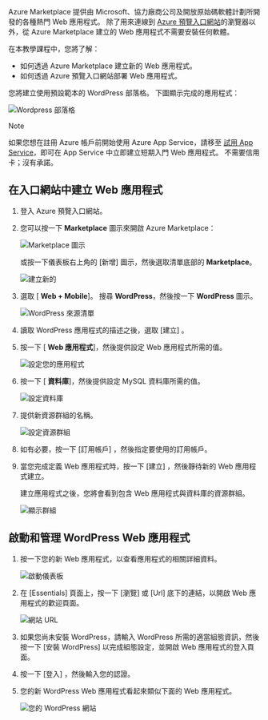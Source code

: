 Azure Marketplace 提供由 Microsoft、協力廠商公司及開放原始碼軟體計劃所開發的各種熱門 Web 應用程式。 除了用來連線到 [Azure 預覽入口網站](http://go.microsoft.com/fwlink/?LinkId=529715)的瀏覽器以外，從 Azure Marketplace 建立的 Web 應用程式不需要安裝任何軟體。 

在本教學課程中，您將了解：

* 如何透過 Azure Marketplace 建立新的 Web 應用程式。
* 如何透過 Azure 預覽入口網站部署 Web 應用程式。

您將建立使用預設範本的 WordPress 部落格。 下圖顯示完成的應用程式：

![Wordpress 部落格][13]

> [!NOTE]
> 如果您想在註冊 Azure 帳戶前開始使用 Azure App Service，請移至 [試用 App Service](https://azure.microsoft.com/try/app-service/)，即可在 App Service 中立即建立短期入門 Web 應用程式。 不需要信用卡；沒有承諾。
> 
> 

## <a name="create-a-web-app-in-the-portal"></a>在入口網站中建立 Web 應用程式
1. 登入 Azure 預覽入口網站。
2. 您可以按一下 **Marketplace** 圖示來開啟 Azure Marketplace：
   
    ![Marketplace 圖示][marketplace]
   
    或按一下儀表板右上角的 [新增] 圖示，然後選取清單底部的 **Marketplace**。
   
    ![建立新的][5]
3. 選取 [ **Web + Mobile**]。 搜尋 **WordPress**，然後按一下 **WordPress** 圖示。
   
    ![WordPress 來源清單][7]
4. 讀取 WordPress 應用程式的描述之後，選取 [建立] 。
5. 按一下 [ **Web 應用程式**]，然後提供設定 Web 應用程式所需的值。
   
    ![設定您的應用程式][8]
6. 按一下 [ **資料庫**]，然後提供設定 MySQL 資料庫所需的值。 
   
    ![設定資料庫][database]
7. 提供新資源群組的名稱。
   
    ![設定資源群組][groupname]
8. 如有必要，按一下 [訂用帳戶] ，然後指定要使用的訂用帳戶。 
9. 當您完成定義 Web 應用程式時，按一下 [建立] ，然後靜待新的 Web 應用程式建立。
   
   建立應用程式之後，您將會看到包含 Web 應用程式與資料庫的資源群組。
   
   ![顯示群組][resourcegroup]

## <a name="launch-and-manage-your-wordpress-web-app"></a>啟動和管理 WordPress Web 應用程式
1. 按一下您的新 Web 應用程式，以查看應用程式的相關詳細資料。
   
    ![啟動儀表板][10]
2. 在 [Essentials] 頁面上，按一下 [瀏覽] 或 [Url] 底下的連結，以開啟 Web 應用程式的歡迎頁面。
   
    ![網站 URL][browse]
3. 如果您尚未安裝 WordPress，請輸入 WordPress 所需的適當組態資訊，然後按一下 [安裝 WordPress]  以完成組態設定，並開啟 Web 應用程式的登入頁面。
4. 按一下 [登入]  ，然後輸入您的認證。  
5. 您的新 WordPress Web 應用程式看起來類似下面的 Web 應用程式。    
   
    ![您的 WordPress 網站][13]

[5]: ./media/website-from-gallery/start-marketplace.png
[6]: ./media/website-from-gallery/wordpressgallery-02.png
[7]: ./media/website-from-gallery/search-web-app.png
[8]: ./media/website-from-gallery/set-web-app.png
[9]: ./media/website-from-gallery/wordpressgallery-05.png
[10]: ./media/website-from-gallery/select-web.png
[13]: ./media/website-from-gallery/wordpressgallery-09.png
[webapps]: ./media/website-from-gallery/selectwebapps.png
[database]: ./media/website-from-gallery/set-db.png
[resourcegroup]: ./media/website-from-gallery/show-rg.png
[browse]: ./media/website-from-gallery/browse-web.png
[marketplace]: ./media/website-from-gallery/marketplace-icon.png
[groupname]: ./media/website-from-gallery/set-rg.png


<!--HONumber=Feb17_HO3-->


